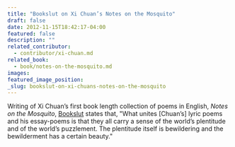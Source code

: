 ```yaml
---
title: "Bookslut on Xi Chuan’s Notes on the Mosquito"
draft: false
date: 2012-11-15T18:42:17-04:00
featured: false
description: ""
related_contributor:
  - contributor/xi-chuan.md
related_book:
  - book/notes-on-the-mosquito.md
images:
featured_image_position: 
_slug: bookslut-on-xi-chuans-notes-on-the-mosquito
---
```


Writing of Xi Chuan’s first book length collection of poems in English, _Notes on the Mosquito_, [Bookslut](http://www.bookslut.com/features/2012_11_019582.php) states that, "What unites [Chuan’s] lyric poems and his essay-poems is that they all carry a sense of the world’s plentitude and of the world’s puzzlement. The plentitude itself is bewildering and the bewilderment has a certain beauty."

